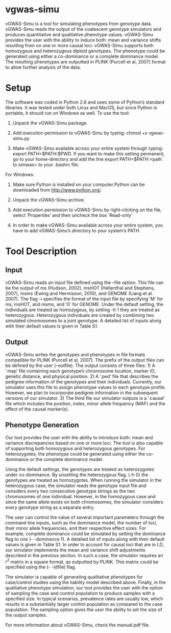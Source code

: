 # vgwas-simu

vGWAS-Simu is a tool for simulating phenotypes
from genotype data. vGWAS-Simu reads the output of the coalescent
genotype simulators and produces quantitative and qualitative phenotype
values. vGWAS-Simu provides the user with the ability to induce both:
mean and variance shifts resulting from on one or more causal loci.
vGWAS-Simu supports both homozygous and heterozygous diploid genotypes.
The phenotype could be generated using either a co-dominance or a
complete dominance model. The resulting phenotypes are outputted in
PLINK (Purcell et al, 2007) format to allow further analysis of the
data.

Setup
=====

The software was coded in Python 2.6 and uses some of Python’s standard
libraries. It was tested under both Linux and MacOS, but since Python is
portable, it should run on Windows as well. To use the tool:

1.  Unpack the vGWAS-Simu package.

2.  Add execution permission to vGWAS-Simu by typing: chmod +x
    vgwas-simu.py

3.  Make vGWAS-Simu available across your entire system through typing:
    export PATH=\$PATH:\$PWD. If you want to make this setting
    permanent, go to your home-directory and add the line export
    PATH=\$PATH:&lt;path to simwas&gt; to your .bashrc file.

For Windows:

1.  Make sure Python is installed on your computer.Python can be
    downloaded from http://www.python.org/.

2.  Unpack the vGWAS-Simu archive.

3.  Add execution permission to vGWAS-Simu by right-clicking on the
    file, select ’Properties’ and then uncheck the box ’Read-only’

4.  In order to make vGWAS-Simu available across your entire system, you
    have to add vGWAS-Simu’s directory to your system’s PATH.

Tool Description
================

Input
-----

vGWAS-Simu reads an input file defined using the –file option. This file
can be the output of ms (Hudson, 2002), msHOT (Hellenthal and Stephens,
2007), msms (Ewing and Hermisson, 2010), and GENOME (Liang et al. 2007).
The flag -i specifies the format of the input file by specifying ’M’ for
ms, msHOT, and msms, and ’G’ for GENOME. Under the default setting, the
individuals are treated as homozygous, by setting -h 1 they are treated
as heterozygous. Heterozygous individuals are created by combining two
simulated chromosomes to a joint genotype. A detailed list of inputs
along with their default values is given in Table S1.

Output
------

vGWAS-Simu writes the genotypes and phenotypes in file formats
compatible for PLINK (Purcell et al, 2007). The prefix of the output
files can be defined by the user (–outfile). The output consists of
three files: 1) A ’.map’ file containing each genotype’s chromosome
location, marker ID, genetic distance, and physical position. 2) A
’.ped’ file that describes the pedigree information of the genotypes and
their individuals. Currently, our simulator uses this file to assign
phenotype values to each genotype profile. However, we plan to
incorporate pedigree information in the subsequent versions of our
simulator. 3) The third file our simulator outputs is a ‘.causal’ file
which includes the position, index, minor allele frequency (MAF) and the
effect of the causal marker(s).

Phenotype Generation
--------------------

Our tool provides the user with the ability to introduce both: mean and
variance discrepancies based on one or more loci. The tool is also
capable of supporting both homozygous and heterozygous genotypes. For
heterozygotes, the phenotype could be generated using either the
co-dominance or the complete dominance model. 

Using the default settings, the genotypes are treated as heterozygotes
under co-dominance. By unsetting the heterozygous flag, (-h 0) the
genotypes are treated as homozygotes. When running the simulator in the
heterozygous case, the simulator reads the genotype input file and
considers every two consecutive genotype strings as the two chromosomes
of one individual. However, in the homozygous case and since the same
allele exists on both chromosomes, the simulator considers every
genotype string as a separate entry.

The user can control the value of several important parameters through
the command line inputs, such as the dominance model, the number of
loci, their minor allele frequencies, and their respective effect sizes.
For example, complete dominance could be simulated by setting the
dominance flag to one (- -dominance 1). A detailed list of inputs along
with their default values is given in Table S1. In order to account for
causal loci that are in LD, our simulator implements the mean and
variance shift adjustments described in the previous section. In such a
case, the simulator requires an $r^2$ matrix in a square format, as
outputted by PLINK. This matrix could be specified using the (- -ldfile)
flag.

The simulator is capable of generating qualitative phenotypes for
case/control studies using the liability model described above. Finally,
in the qualitative phenotype simulation, our tool provides the user with
the option of sampling the case and control population to produce
samples with a specified size. In typical scenarios, prevalence rates
are usually low, which results in a substantially larger control
population as compared to the case population. The sampling option gives
the user the ability to set the size of the output samples.

For more information about vGWAS-Simu, check the manual.pdf file.
